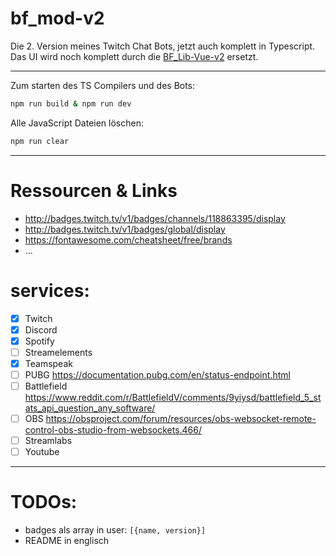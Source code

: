 # bf_mod-v2

Die 2. Version meines Twitch Chat Bots, jetzt auch komplett in Typescript.
Das UI wird noch komplett durch die [BF_Lib-Vue-v2](https://github.com/BF-Moritz/bf_lib-vue-v2) ersetzt.

---

Zum starten des TS Compilers und des Bots:

```Bash
npm run build & npm run dev
```

Alle JavaScript Dateien löschen:

```Bash
npm run clear
```

---

# Ressourcen & Links

-   http://badges.twitch.tv/v1/badges/channels/118863395/display
-   http://badges.twitch.tv/v1/badges/global/display
-   https://fontawesome.com/cheatsheet/free/brands
-   ...

# services:

-   [x] Twitch
-   [x] Discord
-   [x] Spotify
-   [ ] Streamelements
-   [x] Teamspeak
-   [ ] PUBG https://documentation.pubg.com/en/status-endpoint.html
-   [ ] Battlefield https://www.reddit.com/r/BattlefieldV/comments/9yiysd/battlefield_5_stats_api_question_any_software/
-   [ ] OBS https://obsproject.com/forum/resources/obs-websocket-remote-control-obs-studio-from-websockets.466/
-   [ ] Streamlabs
-   [ ] Youtube

---

# TODOs:

-   badges als array in user: `[{name, version}]`
-   README in englisch
